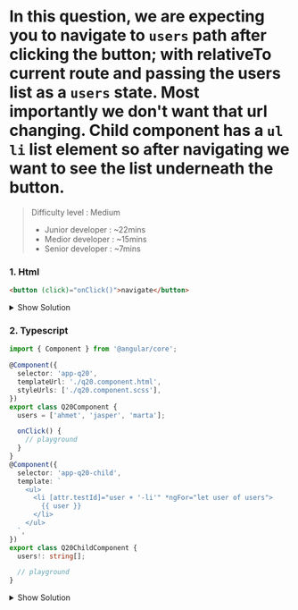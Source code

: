  
# In this question, we are expecting you to navigate to `users` path after clicking the button; with relativeTo current route and passing the users list as a `users` state. Most importantly we don't want that url changing. Child component has a `ul li` list element so after navigating we want to see the list underneath the button.

>Difficulty level : Medium 
> - Junior developer : ~22mins 
> - Medior developer : ~15mins 
> - Senior developer : ~7mins

### 1. Html

```html
<button (click)="onClick()">navigate</button>
```

<details>
<summary>Show Solution</summary>
<p>

```html
<button (click)="onClick()">navigate</button>

<router-outlet></router-outlet>
```

</p>
</details>


### 2. Typescript

```typescript
import { Component } from '@angular/core';

@Component({
  selector: 'app-q20',
  templateUrl: './q20.component.html',
  styleUrls: ['./q20.component.scss'],
})
export class Q20Component {
  users = ['ahmet', 'jasper', 'marta'];

  onClick() {
    // playground
  }
}
@Component({
  selector: 'app-q20-child',
  template: `
    <ul>
      <li [attr.testId]="user + '-li'" *ngFor="let user of users">
        {{ user }}
      </li>
    </ul>
  `,
})
export class Q20ChildComponent {
  users!: string[];

  // playground
}
```

<details>
<summary>Show Solution</summary>
<p>

```typescript
import { Component } from '@angular/core';
import { ActivatedRoute, Router } from '@angular/router';

@Component({
  selector: 'app-q20',
  templateUrl: './q20.component.html',
  styleUrls: ['./q20.component.scss'],
})
export class Q20Component {
  users = ['ahmet', 'jasper', 'marta'];

  constructor(private router: Router, private activatedRoute: ActivatedRoute) {}

  onClick() {
    this.router.navigate(['./users'], {
      skipLocationChange: true,
      state: {
        users: this.users,
      },
      relativeTo: this.activatedRoute,
    });
  }
}
@Component({
  selector: 'app-q20-child',
  template: `
    <ul>
      <li [attr.testId]="user + '-li'" *ngFor="let user of users">
        {{ user }}
      </li>
    </ul>
  `,
})
export class Q20ChildComponent {
  users!: string[];

  constructor(private router: Router) {
    this.users = this.router.getCurrentNavigation()?.extras?.state
      ?.users as string[];
  }
}
```

</p>
</details>
 